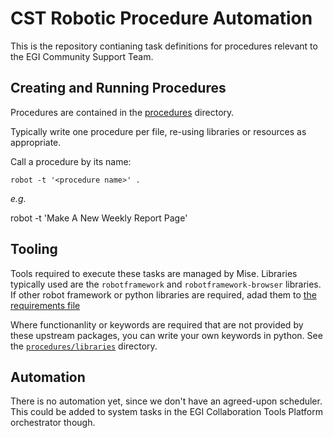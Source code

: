 # CST Robotic Procedure Automation

This is the repository contianing task definitions for procedures relevant to the 
EGI Community Support Team.

## Creating and Running Procedures

Procedures are contained in the [procedures](procedures) directory.

Typically write one procedure per file, re-using libraries or resources as appropriate.

Call a procedure by its name:

`robot -t '<procedure name>' .`

_e.g._

robot -t 'Make A New Weekly Report Page'

## Tooling

Tools required to execute these tasks are managed by Mise.
Libraries typically used are the `robotframework` and `robotframework-browser` libraries.
If other robot framework or python libraries are required, adad them to [the requirements file](procedures/requirements.txt)

Where functionanlity or keywords are required that are not provided by these 
upstream packages, you can write your own keywords in python.
See the [`procedures/libraries`](procedures/libraries/) directory.

## Automation

There is no automation yet, since we don't have an agreed-upon scheduler.
This could be added to system tasks in the EGI Collaboration Tools Platform orchestrator though.
